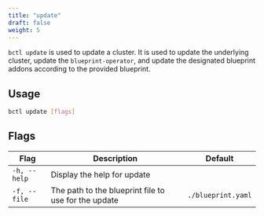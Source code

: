 ```yaml
---
title: "update"
draft: false
weight: 5
---
```


`bctl update` is used to update a cluster. It is used to update the underlying cluster, update the `blueprint-operator`, and update the designated blueprint addons according to the provided blueprint.

## Usage

```bash
bctl update [flags]
```

## Flags

| Flag | Description | Default |
| ---- | ----------- | ------- |
| `-h, --help` | Display the help for update |
| `-f, --file` | The path to the blueprint file to use for the update | `./blueprint.yaml` |
